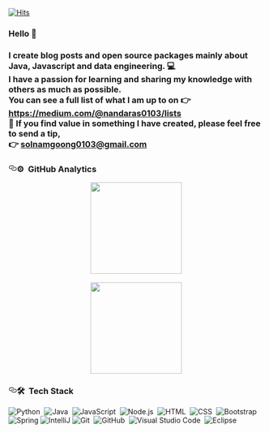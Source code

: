<a href="https://github.com/solnamgung"><img src="https://camo.githubusercontent.com/3d30f267f0f20f873ac3fe15cc88ebd7fcfae78c82c1e3a89483d2c470a6a018/68747470733a2f2f686974732e736565796f756661726d2e636f6d2f6170692f636f756e742f696e63722f62616467652e7376673f75726c3d68747470732533412532462532466769746875622e636f6d253246676d61726f6269616e612532466869742d636f756e74657226636f756e745f62673d253233464639434231267469746c655f62673d2532333431363036432669636f6e3d2669636f6e5f636f6c6f723d253233453745374537267469746c653d6869747326656467655f666c61743d66616c7365" alt="Hits" data-canonical-src="https://hits.seeyoufarm.com/api/count/incr/badge.svg?url=https%3A%2F%2Fgithub.com%2Fgmarobiana%2Fhit-counter&amp;count_bg=%23FF9CB1&amp;title_bg=%2341606C&amp;icon=&amp;icon_color=%23E7E7E7&amp;title=hits&amp;edge_flat=false" style="max-width: 100%;"></a>

<h3>Hello 👋<h3>

I create blog posts and open source packages mainly about Java, Javascript and data engineering. 💻  <br>
I have a passion for learning and sharing my knowledge with others as much as possible.<br>
You can see a full list of what I am up to on 👉 https://medium.com/@nandaras0103/lists<br>
 🌹 If you find value in something I have created, please feel free to send a tip,<br>
 👉 solnamgoong0103@gmail.com


<h3 id="️--github-analytics" style="position:relative;"><a href="#%EF%B8%8F--github-analytics" aria-label="️  github analytics permalink" class="anchor before"><svg aria-hidden="true" focusable="false" height="16" version="1.1" viewBox="0 0 16 16" width="16"><path fill-rule="evenodd" d="M4 9h1v1H4c-1.5 0-3-1.69-3-3.5S2.55 3 4 3h4c1.45 0 3 1.69 3 3.5 0 1.41-.91 2.72-2 3.25V8.59c.58-.45 1-1.27 1-2.09C10 5.22 8.98 4 8 4H4c-.98 0-2 1.22-2 2.5S3 9 4 9zm9-3h-1v1h1c1 0 2 1.22 2 2.5S13.98 12 13 12H9c-.98 0-2-1.22-2-2.5 0-.83.42-1.64 1-2.09V6.25c-1.09.53-2 1.84-2 3.25C6 11.31 7.55 13 9 13h4c1.45 0 3-1.69 3-3.5S14.5 6 13 6z"></path></svg></a>⚙️ &nbsp;GitHub Analytics</h3>
<p align="center">
<a href="https://github.com/solnamgung">
  <img height="180em" src="https://github-readme-stats-eight-theta.vercel.app/api?username=solnamgung&amp;show_icons=true&amp;theme=vue-dark&amp;include_all_commits=true&amp;count_private=true"><br><br>
  <img height="180em" src="https://github-readme-stats-eight-theta.vercel.app/api/top-langs/?username=solnamgung&amp;layout=compact&amp;exclude_lang=java+r&amp;theme=vue-dark">
</a>
</p>


<h3 id="--tech-stack" style="position:relative;"><a href="#--tech-stack" aria-label="  tech stack permalink" class="anchor before"><svg aria-hidden="true" focusable="false" height="16" version="1.1" viewBox="0 0 16 16" width="16"><path fill-rule="evenodd" d="M4 9h1v1H4c-1.5 0-3-1.69-3-3.5S2.55 3 4 3h4c1.45 0 3 1.69 3 3.5 0 1.41-.91 2.72-2 3.25V8.59c.58-.45 1-1.27 1-2.09C10 5.22 8.98 4 8 4H4c-.98 0-2 1.22-2 2.5S3 9 4 9zm9-3h-1v1h1c1 0 2 1.22 2 2.5S13.98 12 13 12H9c-.98 0-2-1.22-2-2.5 0-.83.42-1.64 1-2.09V6.25c-1.09.53-2 1.84-2 3.25C6 11.31 7.55 13 9 13h4c1.45 0 3-1.69 3-3.5S14.5 6 13 6z"></path></svg></a>🛠 &nbsp;Tech Stack</h3>
  
<p><img src="https://img.shields.io/badge/-Python-333333?style=flat&amp;logo=python" alt="Python">&nbsp;
<img src="https://img.shields.io/badge/-Java-333333?style=flat&amp;logo=Java&amp;logoColor=FFA518" alt="Java">&nbsp;
<img src="https://img.shields.io/badge/-JavaScript-333333?style=flat&amp;logo=javascript" alt="JavaScript">&nbsp;
<img src="https://img.shields.io/badge/-Node.js-333333?style=flat&amp;logo=node.js" alt="Node.js">&nbsp;
<img src="https://img.shields.io/badge/-HTML-333333?style=flat&amp;logo=HTML5" alt="HTML">&nbsp;
<img src="https://img.shields.io/badge/-CSS-333333?style=flat&amp;logo=CSS3&amp;logoColor=1572B6" alt="CSS">&nbsp;
<img src="https://img.shields.io/badge/-Bootstrap-333333?style=flat&amp;logo=bootstrap&amp;logoColor=563D7C" alt="Bootstrap"><br>
<img src="https://img.shields.io/badge/-Spring-333333?style=flat&amp;logo=Spring-ide&amp;logoColor=2C2255" alt="Spring">
<img src="https://img.shields.io/badge/-IntelliJ-333333?style=flat&amp;logo=IntelliJ-ide&amp;logoColor=2C2255" alt="IntelliJ">
<img src="https://img.shields.io/badge/-Git-333333?style=flat&amp;logo=git" alt="Git">&nbsp;
<img src="https://img.shields.io/badge/-GitHub-333333?style=flat&amp;logo=github" alt="GitHub">&nbsp;
<img src="https://img.shields.io/badge/-Visual%20Studio%20Code-333333?style=flat&amp;logo=visual-studio-code&amp;logoColor=007ACC" alt="Visual Studio Code">&nbsp;
<img src="https://img.shields.io/badge/-Eclipse-333333?style=flat&amp;logo=eclipse-ide&amp;logoColor=2C2255" alt="Eclipse"><br>
  
